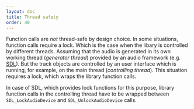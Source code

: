 ```yaml
---
layout: doc
title: Thread safety
order: 40
---
```


Function calls are *not* thread-safe by design choice. In some situations, function calls require a lock. Which is the case when the libary is controlled by different threads. Assuming that the audio is generated in its own working thread (*generator thread*) provided by an audio framework (e.g. [SDL](https://www.libsdl.org)). But the track objects are controlled by an user interface which is running, for example, on the main thread (*controlling thread*). This situation requires a lock, which wraps the library function calls.

 In case of SDL, which provides lock functions for this purpose, library function calls in the controlling thread have to be wrapped between `SDL_LockAudioDevice` and `SDL_UnlockAudioDevice` calls.
